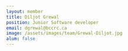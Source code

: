 ```yaml
---
layout: member
title: Diljot Grewal
position: Junior Software developer
email: dgrewal@bccrc.ca
image: /assets/images/team/Grewal-Diljot.jpg
alum: false
---
```

